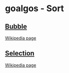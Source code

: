 # goalgos - Sort

## [Bubble](./bubble.go)
[Wikipedia page](https://en.wikipedia.org/wiki/Bubble_sort)


## [Selection](./selection.go)
[Wikipedia page](https://en.wikipedia.org/wiki/Selection_sort)

